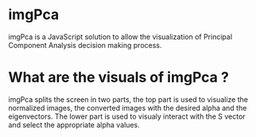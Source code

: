 # imgPca
imgPca is a JavaScript solution to allow the visualization of Principal Component Analysis decision making process.

# What are the visuals of imgPca ?

imgPca splits the screen in two parts, the top part is used to visualize the normalized images, the converted images with the desired alpha and the eigenvectors.
The lower part is used to visualy interact with the S vector and select the appropriate alpha values.
